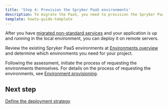 ```yaml
---
title: 'Step 4: Provision the Spryker PaaS environments'
description: To migrate the PaaS, you need to provision the Spryker PaaS environments.
template: howto-guide-template
---
```


After you have [migrated non-standard services](/docs/scos/dev/migration-concepts/migrate-to-paas/step-3-migrate-non-standard-services.html) and your application is up and running in the local environment, you can deploy it on remote servers.

Review the existing Spryker PaaS environments at [Environments overview](/docs/ca/dev/environments-overview.html) and determine which environments you need for your project.

Following the assessment, initiate the process of requesting the environments themselves. For details on the process of requesting the environments, see [Environment provisioning](docs/ca/dev/environment-provisioning.html).

## Next step

[Define the deployment strategy](/docs/scos/dev/migration-concepts/migrate-to-paas/step-5-define-the-deployment-strategy.html)
